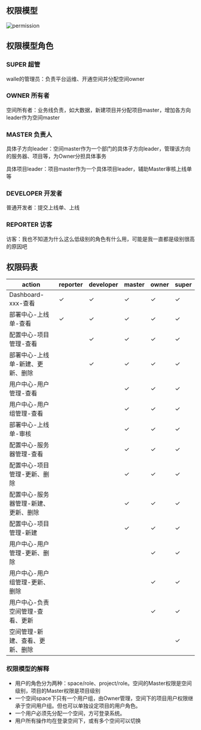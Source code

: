 权限模型
---

![permission](/docs/2/zh-cn/static/permission.png)

## 权限模型角色

### SUPER 超管
walle的管理员：负责平台运维、开通空间并分配空间owner

### OWNER 所有者
空间所有者：业务线负责，如大数据，新建项目并分配项目master，增加各方向leader作为空间master

### MASTER 负责人
具体子方向leader：空间master作为一个部门的具体子方向leader，管理该方向的服务器、项目等，为Owner分担具体事务

具体项目leader：项目master作为一个具体项目leader，辅助Master审核上线单等

### DEVELOPER 开发者
普通开发者：提交上线单、上线

### REPORTER 访客
访客：我也不知道为什么这么低级别的角色有什么用，可能是我一直都是级别很高的原因吧



## 权限码表
| action                               | reporter | developer | master | owner | super |
| ------------------------------------ | -------- | --------- | ------ | ----- | ----- |
| Dashboard-xxx-查看                   | ✓        | ✓         | ✓      | ✓     | ✓     |
| 部署中心-上线单-查看                 | ✓        | ✓         | ✓      | ✓     | ✓     |
| 配置中心-项目管理-查看               |          | ✓         | ✓      | ✓     | ✓     |
| 部署中心-上线单-新建、更新、删除     |          | ✓         | ✓      | ✓     | ✓     |
| 用户中心-用户管理-查看               |          |           | ✓      | ✓     | ✓     |
| 用户中心-用户组管理-查看             |          |           | ✓      | ✓     | ✓     |
| 部署中心-上线单-审核                 |          |           | ✓      | ✓     | ✓     |
| 配置中心-服务器管理-查看             |          |           | ✓      | ✓     | ✓     |
| 配置中心-项目管理-更新、删除         |          |           | ✓      | ✓     | ✓     |
| 配置中心-服务器管理-新建、更新、删除 |          |           | ✓      | ✓     | ✓     |
| 配置中心-项目管理-新建               |          |           | ✓      | ✓     | ✓     |
| 用户中心-用户管理-更新、删除         |          |           |        | ✓     | ✓     |
| 用户中心-用户组管理-更新、删除       |          |           |        | ✓     | ✓     |
| 用户中心-负责空间管理-查看、更新     |          |           |        | ✓     | ✓     |
| 空间管理-新建、查看、更新、删除      |          |           |        |       | ✓     |


### 权限模型的解释
- 用户的角色分为两种：space/role、project/role。空间的Master权限是空间级别，项目的Master权限是项目级别
- 一个空间space下只有一个用户组，由Owner管理，空间下的项目用户权限继承于空间用户组。但也可以单独设定项目的用户角色。
- 一个用户必须先分配一个空间，方可登录系统。
- 用户所有操作均在登录空间下，或有多个空间可以切换
